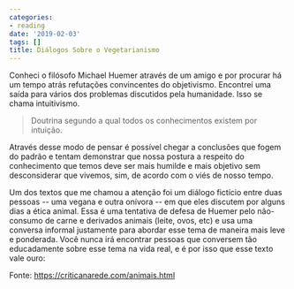 ```yaml
---
categories:
- reading
date: '2019-02-03'
tags: []
title: Diálogos Sobre o Vegetarianismo
---
```


Conheci o filósofo Michael Huemer através de um amigo e por procurar há um tempo atrás refutações convincentes do objetivismo. Encontrei uma saída para vários dos problemas discutidos pela humanidade. Isso se chama intuitivismo.

> Doutrina segundo a qual todos os conhecimentos existem por intuição.

Através desse modo de pensar é possível chegar a conclusões que fogem do padrão e tentam demonstrar que nossa postura a respeito do conhecimento que temos deve ser mais humilde e mais objetivo sem desconsiderar que vivemos, sim, de acordo com o viés de nosso tempo.

Um dos textos que me chamou a atenção foi um diálogo fictício entre duas pessoas -- uma vegana e outra onívora -- em que eles discutem por alguns dias a ética animal. Essa é uma tentativa de defesa de Huemer pelo não-consumo de carne e derivados animais (leite, ovos, etc) e usa uma conversa informal justamente para abordar esse tema de maneira mais leve e ponderada. Você nunca irá encontrar pessoas que conversem tão educadamente sobre esse tema na vida real, e é por isso que esse texto vale ouro:

Fonte: https://criticanarede.com/animais.html

